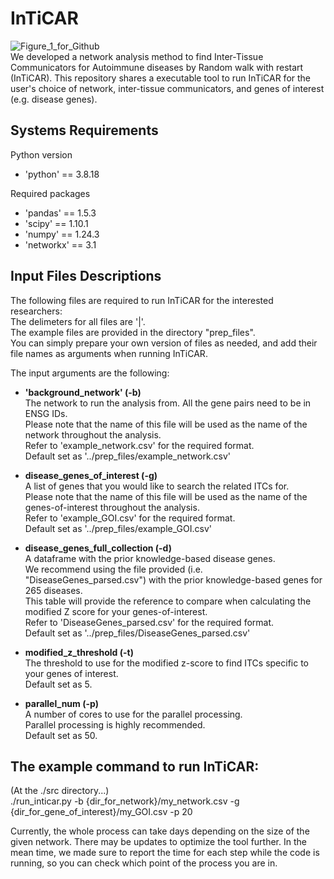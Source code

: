 # InTiCAR

![Figure_1_for_Github](https://github.com/user-attachments/assets/5964d5aa-7665-40fc-be30-f144db5db6f2)
</br>
We developed a network analysis method to find Inter-Tissue Communicators for Autoimmune diseases by Random walk with restart (InTiCAR).
This repository shares a executable tool to run InTiCAR for the user's choice of network, inter-tissue communicators, and genes of interest (e.g. disease genes).

## Systems Requirements

Python version

- 'python' == 3.8.18

Required packages

- 'pandas' == 1.5.3
- 'scipy' == 1.10.1
- 'numpy' == 1.24.3
- 'networkx' == 3.1

## Input Files Descriptions

The following files are required to run InTiCAR for the interested researchers: </br>
The delimeters for all files are '|'. </br>
The example files are provided in the directory "prep_files". </br>
You can simply prepare your own version of files as needed, and add their file names as arguments when running InTiCAR.

The input arguments are the following:

- <strong>'background_network' (-b)</strong> </br> The network to run the analysis from. All the gene pairs need to be in ENSG IDs. </br> Please note that the name of this file will be used as the name of the network throughout the analysis. </br> Refer to 'example_network.csv' for the required format. </br> Default set as '../prep_files/example_network.csv'

- <strong>disease_genes_of_interest (-g)</strong> </br> A list of genes that you would like to search the related ITCs for. </br> Please note that the name of this file will be used as the name of the genes-of-interest throughout the analysis. </br> Refer to 'example_GOI.csv' for the required format. </br> Default set as '../prep_files/example_GOI.csv'

- <strong>disease_genes_full_collection (-d)</strong> </br> A dataframe with the prior knowledge-based disease genes. </br> We recommend using the file provided (i.e. "DiseaseGenes_parsed.csv") with the prior knowledge-based genes for 265 diseases. </br> This table will provide the reference to compare when calculating the modified Z score for your genes-of-interest. </br> Refer to 'DiseaseGenes_parsed.csv' for the required format. </br> Default set as '../prep_files/DiseaseGenes_parsed.csv'

- <strong>modified_z_threshold (-t)</strong> </br> The threshold to use for the modified z-score to find ITCs specific to your genes of interest. </br> Default set as 5.

- <strong>parallel_num (-p)</strong> </br> A number of cores to use for the parallel processing. </br> Parallel processing is highly recommended. </br> Default set as 50.
  </br>

## The example command to run InTiCAR: </br>

(At the ./src directory...) </br>
./run_inticar.py -b {dir_for_network}/my_network.csv -g {dir_for_gene_of_interest}/my_GOI.csv -p 20

Currently, the whole process can take days depending on the size of the given network. There may be updates to optimize the tool further. In the mean time, we made sure to report the time for each step while the code is running, so you can check which point of the process you are in.
